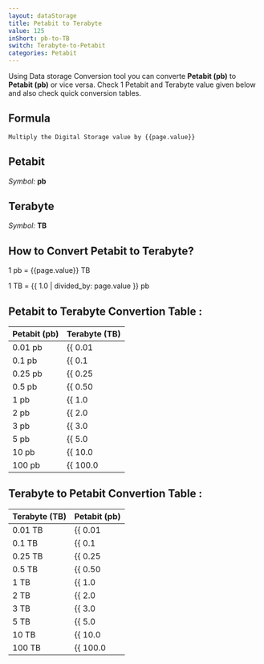 ```yaml
---
layout: dataStorage
title: Petabit to Terabyte
value: 125
inShort: pb-to-TB
switch: Terabyte-to-Petabit
categories: Petabit
---
```


Using Data storage Conversion tool you can converte **Petabit (pb)** to **Petabit (pb)** or vice versa. Check 1 Petabit and Terabyte value given below and also check quick conversion tables.

## Formula
`Multiply the Digital Storage value by {{page.value}}`

## Petabit
*Symbol:* **pb**

## Terabyte
*Symbol:* **TB**

## How to Convert Petabit to Terabyte?

1 pb = {{page.value}} TB

1 TB = {{ 1.0 | divided_by: page.value }} pb


## Petabit to Terabyte Convertion Table :

| Petabit (pb) | Terabyte (TB) |
| ---- | ---- |
| 0.01 pb | {{ 0.01 | times: page.value }} TB |
| 0.1 pb | {{ 0.1 | times: page.value }} TB |
| 0.25 pb | {{ 0.25 | times: page.value }} TB |
| 0.5 pb | {{ 0.50 | times: page.value }} TB |
| 1 pb | {{ 1.0 | times: page.value }} TB |
| 2 pb | {{ 2.0 | times: page.value }} TB |
| 3 pb | {{ 3.0 | times: page.value }} TB |
| 5 pb | {{ 5.0 | times: page.value }} TB |
| 10 pb | {{ 10.0 | times: page.value }} TB |
| 100 pb | {{ 100.0 | times: page.value }} TB |

## Terabyte to Petabit Convertion Table :

| Terabyte (TB) | Petabit (pb) |
| ---- | ---- |
| 0.01 TB | {{ 0.01 | divided_by: page.value }} pb |
| 0.1 TB | {{ 0.1 | divided_by: page.value }} pb |
| 0.25 TB | {{ 0.25 | divided_by: page.value }} pb |
| 0.5 TB | {{ 0.50 | divided_by: page.value }} pb |
| 1 TB | {{ 1.0 | divided_by: page.value }} pb |
| 2 TB | {{ 2.0 | divided_by: page.value }} pb |
| 3 TB | {{ 3.0 | divided_by: page.value }} pb |
| 5 TB | {{ 5.0 | divided_by: page.value }} pb |
| 10 TB | {{ 10.0 | divided_by: page.value }} pb |
| 100 TB | {{ 100.0 | divided_by: page.value }} pb |


<script>
document.getElementById('selectInput')[18].selected = true
document.getElementById('selectOutput')[16].selected = true
</script>
